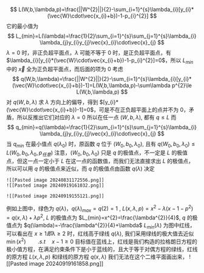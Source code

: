$$
L(W,b,\lambda,p)=\frac{||W^{2}||}{2}-\sum_{i=1}^{s}\lambda_{i}[y_{i}*(\vec{W}\cdot\vec{x_{i}+b})-1-p_{i}^{2}]
$$
它的最小值为
$$
L_{min}=L(\lambda)=\frac{1}{2}\sum_{i=1}^{s}\sum_{j=1}^{s}\lambda_{i} \lambda_{j}y_{i}y_{j}\vec{x}_{i}\cdot\vec{x}_{j}
$$
$\lambda=0$ 时，非正负超平面点，$\lambda$ 可能不等于 0 时，是正负超平面点，有 $\lambda_{i}[y_{i}*(\vec{W}\cdot\vec{x_{i}+b})-1-p_{i}^{2}]=0$，所以 $L_{min}$ 中的 $\vec{x}$ 全为正负超平面点，而后面的项为 0
考虑
$$
q(W,b,\lambda)=\frac{||W^{2}||}{2}-\sum_{i=1}^{s}\lambda_{i}[y_{i}*(\vec{W}\cdot\vec{x_{i}+b})-1]=L(W,b,\lambda,p)-\sum\lambda p^{2}\le L(W,b,\lambda,p)
$$
对 $q(W,b,\lambda)$ 求 $\lambda$ 方向上的偏导，得到 $[y_{i}*(\vec{W}\cdot\vec{x_{i}+b})-1]=0$，可是不在正负超平面上的点并不为 0，矛盾，所以反推出它们对应的 $\lambda=0$
所以在任一点 $(W,b,\lambda)$, 都有 $q\le L$
而
$$
q_{min}=q(\lambda)=\frac{1}{2}\sum_{i=1}^{s}\sum_{j=1}^{s}\lambda_{i} \lambda_{j}y_{i}y_{j}\vec{x}_{i}\cdot\vec{x}_{j}
$$
当 $q_{min}$ 在最小值点 $q(\lambda_{0})$ 时，原函数 $q$ 位于 $(W_{0},b_{0},\lambda_{0})$, 且有 $q(W_{0},b_{0},\lambda_{0})\le L(W_{0},b_{0},\lambda_{0},p_{任意})$
注意，$(W_{0},b_{0},\lambda_{0})$ 只是 $q$ 的极值点，不一定是 $L$ 的极值点，但这一点一定小于 $L$ 在这一点的函数值，而我们无法直接求出 $L$ 的极值点，所以可以用 $q$ 的极值点来近似，而 $q$ 的极值点由函数 $q(\lambda)$ 决定
```ad-col2
![[Pasted image 20240831172556.png]]
![[Pasted image 20240919161032.png]]

![[Pasted image 20240919155121.png]]
```

例如上图中，绿色为 $q(\lambda)$，$q(\lambda)_{max}=q(2)=1$ , $L(x,\lambda,p)=x^{2}-\lambda(x-1-p^{2})=q(x,\lambda)+\lambda p^2$, $L$ 的极值点为 $L_{min}=x^{2}=\frac{\lambda^{2}}{4}$, $q$ 的极值点为 $q(\lambda)=-\frac{\lambda^{2}}{4}+\lambda$
$L_{min}(\lambda)$ 为图中红线，可以看出在 $x\ge 1即\lambda \ge2$ 时，红线高于绿线 $q(\lambda)$, 我们采用绿线的极大值去近似 $\min(x^{2})\qquad.s.t\quad x-1\ge0$
目标值在蓝线上，红线是我们构造的拉格朗日方程的极小值方程，在满足约束条件下是小于蓝线的，且大于等于对偶方程的绿线，红线的原方程 $L(x,\lambda,p)$ 和绿线的原方程 $q(x,\lambda)$ 我们无法在这个二维平面画出来，
![[Pasted image 20240919161858.png]]